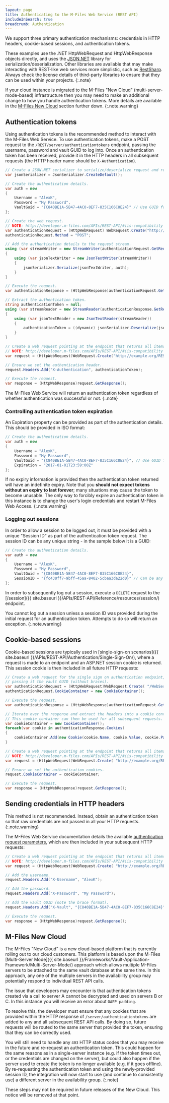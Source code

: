 ```yaml
---
layout: page
title: Authenticating to the M-Files Web Service (REST API)
includeInSearch: true
breadcrumb: Authentication
---
```


We support three primary authentication mechanisms: credentials in HTTP headers, cookie-based sessions, and authentication tokens.

These examples use the .NET HttpWebRequest and HttpWebResponse objects directly, and uses the [JSON.NET](http://www.newtonsoft.com/json) library for serialization/deserialization.  Other libraries are available that may make interacting with REST-like web services more simplistic, such as [RestSharp](http://restsharp.org/).  Always check the license details of third-party libraries to ensure that they can be used within your projects.
{:.note}

If your cloud instance is migrated to the M-Files "New Cloud" (multi-server-mode-based) infrastructure then you may need to make an additional change to how you handle authentication tokens.  More details are available in the [M-Files New Cloud](#m-files-new-cloud) section further down.
{:.note.warning}

## Authentication tokens

Using authentication tokens is the recommended method to interact with the M-Files Web Service.  To use authentication tokens, make a POST request to the `/REST/server/authenticationtokens` endpoint, passing the username, password and vault GUID to log into.  Once an authentication token has been received, provide it in the HTTP headers in all subsequent requests (the HTTP header name should be `X-Authentication`).

```csharp
// Create a JSON.NET serializer to serialize/deserialize request and response bodies.
var jsonSerializer = JsonSerializer.CreateDefault();

// Create the authentication details.
var auth = new
{
	Username = "AlexK",
	Password = "My Password",
	VaultGuid = "{C840BE1A-5B47-4AC0-8EF7-835C166C8E24}" // Use GUID format with {braces}.
};

// Create the web request.
// NOTE: http://developer.m-files.com/APIs/REST-API/#iis-compatibility
var authenticationRequest = (HttpWebRequest) WebRequest.Create("http://example.org/REST/server/authenticationtokens.aspx");
authenticationRequest.Method = "POST";

// Add the authentication details to the request stream.
using (var streamWriter = new StreamWriter(authenticationRequest.GetRequestStream()))
{
	using (var jsonTextWriter = new JsonTextWriter(streamWriter))
	{
		jsonSerializer.Serialize(jsonTextWriter, auth);
	}
}

// Execute the request.
var authenticationResponse = (HttpWebResponse)authenticationRequest.GetResponse();

// Extract the authentication token.
string authenticationToken = null;
using (var streamReader = new StreamReader(authenticationResponse.GetResponseStream()))
{
	using (var jsonTextReader = new JsonTextReader(streamReader))
	{
		authenticationToken = ((dynamic) jsonSerializer.Deserialize(jsonTextReader)).Value;
	}
}

// Create a web request pointing at the endpoint that returns all items in the root view.
// NOTE: http://developer.m-files.com/APIs/REST-API/#iis-compatibility
var request = (HttpWebRequest)WebRequest.Create("http://example.org/REST/views/items.aspx");

// Ensure we set the authentication header.
request.Headers.Add("X-Authentication", authenticationToken);

// Execute the request.
var response = (HttpWebResponse)request.GetResponse();
```

The M-Files Web Service will return an authentication token regardless of whether authentication was successful or not.
{:.note}

### Controlling authentication token expiration

An Expiration property can be provided as part of the authentication details.  This should be provided in ISO format:

```csharp
// Create the authentication details.
var auth = new
{
	Username = "AlexK",
	Password = "My Password",
	VaultGuid = "{C840BE1A-5B47-4AC0-8EF7-835C166C8E24}", // Use GUID format with {braces}.
	Expiration = "2017-01-01T23:59:00Z"
};
```

If no expiry information is provided then the authentication token returned will have an indefinite expiry.  Note that you **should not expect tokens without an expiry to last forever**; many situations may cause the token to become unusable.  The only way to forcibly expire an authentication token in this instance is to change the user's login credentials and restart M-Files Web Access.
{:.note.warning}

### Logging out sessions

In order to allow a session to be logged out, it must be provided with a unique "Session ID" as part of the authentication token request.  The session ID can be any unique string - in the sample below it is a GUID:

```csharp
// Create the authentication details.
var auth = new
{
	Username = "AlexK",
	Password = "My Password",
	VaultGuid = "{C840BE1A-5B47-4AC0-8EF7-835C166C8E24}",
	SessionID = "{fc430ff7-9bff-45aa-8402-5cbaa3da22d0}" // Can be any unique string
};
```

In order to subsequently log out a session, execute a `DELETE` request to the [/session]({{ site.baseurl }}/APIs/REST-API/Reference/resources/session/) endpoint.

You cannot log out a session unless a session ID was provided during the initial request for an authentication token.  Attempts to do so will return an exception.
{:.note.warning}

## Cookie-based sessions

Cookie-based sessions are typically used in [single-sign-on scenarios]({{ site.baseurl }}/APIs/REST-API/Authentication/Single-Sign-On/), where a request is made to an endpoint and an ASP.NET session cookie is returned.  This session cookie is then included in all future HTTP requests:

```csharp
// Create a web request for the single sign on authentication endpoint,
// passing it the vault GUID (without braces).
var authenticationRequest = (HttpWebRequest)WebRequest.Create( "/WebServiceSSO.aspx?popup=1&vault=C840BE1A-5B47-4AC0-8EF7-835C166C8E24" );
authenticationRequest.CookieContainer = new CookieContainer();

// Execute the request.
var authenticationResponse = (HttpWebResponse)authenticationRequest.GetResponse();

// Iterate over the response and extract the headers into a cookie container.
// This cookie container can then be used for all subsequent requests.
var cookieContainer = new CookieContainer();
foreach(var cookie in authenticationResponse.Cookies)
{
    cookieContainer.Add(new Cookie(cookie.Name, cookie.Value, cookie.Path, cookie.Domain));
}

// Create a web request pointing at the endpoint that returns all items in the root view.
// NOTE: http://developer.m-files.com/APIs/REST-API/#iis-compatibility
var request = (HttpWebRequest)WebRequest.Create( "http://example.org/REST/views/items.aspx" );

// Ensure we set the authentication cookies.
request.CookieContainer = cookieContainer;

// Execute the request.
var response = (HttpWebResponse)request.GetResponse();
```

## Sending credentials in HTTP headers

This method is not recommended.  Instead, obtain an authentication token so that raw credentials are not passed in all your HTTP requests.
{:.note.warning}

The M-Files Web Service documentation details the available [authentication request parameters](https://www.m-files.com/mfws/parameters.html), which are then included in your subsequent HTTP requests:

```csharp
// Create a web request pointing at the endpoint that returns all items in the root view.
// NOTE: http://developer.m-files.com/APIs/REST-API/#iis-compatibility
var request = (HttpWebRequest)WebRequest.Create( "http://example.org/REST/views/items.aspx" );

// Add the username.
request.Headers.Add("X-Username", "AlexK");

// Add the password.
request.Headers.Add("X-Password", "My Password");

// Add the vault GUID (note the brace format).
request.Headers.Add("X-Vault", "{C840BE1A-5B47-4AC0-8EF7-835C166C8E24}");

// Execute the request.
var response = (HttpWebResponse)request.GetResponse();
```

## M-Files New Cloud

The M-Files "New Cloud" is a new cloud-based platform that is currently rolling out to our cloud customers.  This platform is based upon the M-Files [Multi-Server Mode]({{ site.baseurl }}/Frameworks/Vault-Application-Framework/Multi-Server-Mode/) approach which allows multiple M-Files servers to be attached to the same vault database at the same time.  In this approach, any one of the multiple servers in the availability group may potentially respond to individual REST API calls.

The issue that developers may encounter is that authentication tokens created via a call to server A cannot be decrypted and used on servers B or C.  In this instance you will receive an error about `OAEP padding`.

To resolve this, the developer must ensure that any cookies that are provided within the HTTP response of `/server/authenticationtokens` are added to any and all subsequent REST API calls.  By doing so, future requests will be routed to the same server that provided the token, ensuring that they can be correctly used.

You will still need to handle any `403` HTTP status codes that you may receive in the future and re-request an authentication token.  This could happen for the same reasons as in a single-server instance (e.g. if the token times out, or the credentials are changed on the server), but could also happen if the server used to create the token is no longer available (e.g. if it goes offline).  By re-requesting the authentication token and using the newly-provided session ID, the integration will now start to use (and continue to consistently use) a different server in the availability group.
{:.note}

These steps may not be required in future releases of the New Cloud.  This notice will be removed at that point.